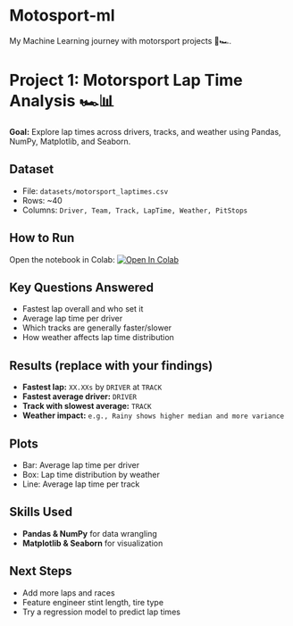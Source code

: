 # Motosport-ml
My Machine Learning journey with motorsport projects 🚀🏎️.
# Project 1: Motorsport Lap Time Analysis 🏎️📊

**Goal:** Explore lap times across drivers, tracks, and weather using Pandas, NumPy, Matplotlib, and Seaborn.

## Dataset
- File: `datasets/motorsport_laptimes.csv`
- Rows: ~40
- Columns: `Driver, Team, Track, LapTime, Weather, PitStops`

## How to Run
Open the notebook in Colab:
[![Open In Colab](https://colab.research.google.com/assets/colab-badge.svg)](https://colab.research.google.com/github/YOUR_USERNAME/motorsport-ml/blob/main/notebooks/project1_laptime_analysis.ipynb)

## Key Questions Answered
- Fastest lap overall and who set it
- Average lap time per driver
- Which tracks are generally faster/slower
- How weather affects lap time distribution

## Results (replace with your findings)
- **Fastest lap:** `XX.XXs` by `DRIVER` at `TRACK`
- **Fastest average driver:** `DRIVER`
- **Track with slowest average:** `TRACK`
- **Weather impact:** `e.g., Rainy shows higher median and more variance`

## Plots
- Bar: Average lap time per driver
- Box: Lap time distribution by weather
- Line: Average lap time per track

## Skills Used
- **Pandas & NumPy** for data wrangling
- **Matplotlib & Seaborn** for visualization

## Next Steps
- Add more laps and races
- Feature engineer stint length, tire type
- Try a regression model to predict lap times
